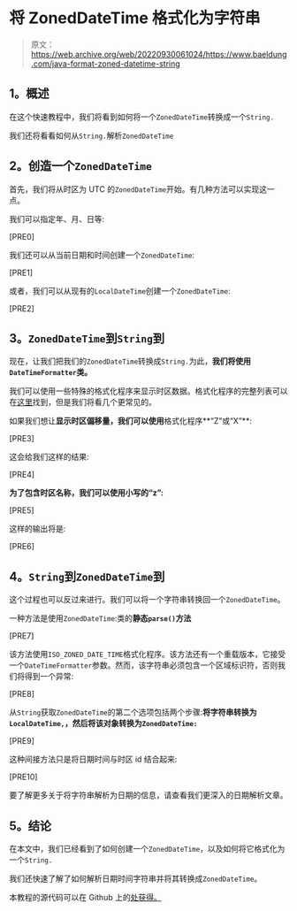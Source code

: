 # 将 ZonedDateTime 格式化为字符串

> 原文：<https://web.archive.org/web/20220930061024/https://www.baeldung.com/java-format-zoned-datetime-string>

## **1。概述**

在这个快速教程中，我们将看到如何将一个`ZonedDateTime`转换成一个`String.`

我们还将看看如何从`String.`解析`ZonedDateTime`

## **2。创造一个`ZonedDateTime`**

首先，我们将从时区为 UTC 的`ZonedDateTime`开始。有几种方法可以实现这一点。

我们可以指定年、月、日等:

[PRE0]

我们还可以从当前日期和时间创建一个`ZonedDateTime`:

[PRE1]

或者，我们可以从现有的`LocalDateTime`创建一个`ZonedDateTime`:

[PRE2]

## **3。`ZonedDateTime`到`String`到**

现在，让我们把我们的`ZonedDateTime`转换成`String.`为此，**我们将使用`DateTimeFormatter`类。**

我们可以使用一些特殊的格式化程序来显示时区数据。格式化程序的完整列表可以在[这里](https://web.archive.org/web/20220627083749/https://docs.oracle.com/en/java/javase/11/docs/api/java.base/java/time/format/DateTimeFormatter.html)找到，但是我们将看几个更常见的。

如果我们想让**显示时区偏移量，我们可以使用**格式化程序**“Z”或“X”**:

[PRE3]

这会给我们这样的结果:

[PRE4]

**为了包含时区名称，我们可以使用小写的“z”:**

[PRE5]

这样的输出将是:

[PRE6]

## **4。`String`到`ZonedDateTime`到**

这个过程也可以反过来进行。我们可以将一个字符串转换回一个`ZonedDateTime`。

一种方法是使用`ZonedDateTime`:类的**静态`parse()`方法**

[PRE7]

该方法使用`ISO_ZONED_DATE_TIME`格式化程序。该方法还有一个重载版本，它接受一个`DateTimeFormatter`参数。然而，该字符串必须包含一个区域标识符，否则我们将得到一个异常:

[PRE8]

从`String`获取`ZonedDateTime`的第二个选项包括两个步骤:**将字符串转换为`LocalDateTime,`，然后将该对象转换为`ZonedDateTime:`**

[PRE9]

这种间接方法只是将日期时间与时区 id 结合起来:

[PRE10]

要了解更多关于将字符串解析为日期的信息，请查看我们更深入的日期解析文章。

## **5。结论**

在本文中，我们已经看到了如何创建一个`ZonedDateTime`，以及如何将它格式化为一个`String.`

我们还快速了解了如何解析日期时间字符串并将其转换成`ZonedDateTime`。

本教程的源代码可以在 Github 上的[处获得。](https://web.archive.org/web/20220627083749/https://github.com/eugenp/tutorials/tree/master/core-java-modules/core-java-datetime-string)